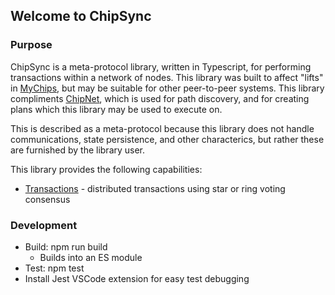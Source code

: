 ## Welcome to ChipSync

### Purpose

ChipSync is a meta-protocol library, written in Typescript, for performing transactions within a network of nodes.  This library was built to affect "lifts" in [MyChips](https://github.com/gotchoices/MyCHIPs), but may be suitable for other peer-to-peer systems.  This library compliments [ChipNet](https://github.com/gotchoices/ChipNet), which is used for path discovery, and for creating plans which this library may be used to execute on.

This is described as a meta-protocol because this library does not handle communications, state persistence, and other characterics, but rather these are furnished by the library user.

This library provides the following capabilities:

* [Transactions](doc/transaction.md) - distributed transactions using star or ring voting consensus
    
### Development

* Build: npm run build
	* Builds into an ES module
* Test: npm test
* Install Jest VSCode extension for easy test debugging
